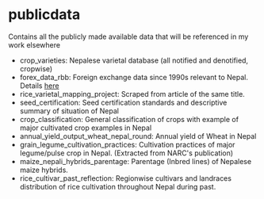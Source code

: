 # publicdata

Contains all the publicly made available data that will be referenced in my work elsewhere

- crop_varieties: Nepalese varietal database (all notified and denotified, cropwise)
- forex_data_rbb: Foreign exchange data since 1990s relevant to Nepal. Details [here](./forex_data_rbb/Readme.md)
- rice_varietal_mapping_project: Scraped from article of the same title.
- seed_certification: Seed certification standards and descriptive summary of situation of Nepal
- crop_classification: General classification of crops with example of major cultivated crop examples in Nepal
- annual_yield_output_wheat_nepal_round: Annual yield of Wheat in Nepal
- grain_legume_cultivation_practices: Cultivation practices of major legume/pulse crop in Nepal. (Extracted from NARC's publication)
- maize_nepali_hybrids_parentage: Parentage (Inbred lines) of Nepalese maize hybrids.
- rice_cultivar_past_reflection: Regionwise cultivars and landraces distribution of rice cultivation throughout Nepal during past.